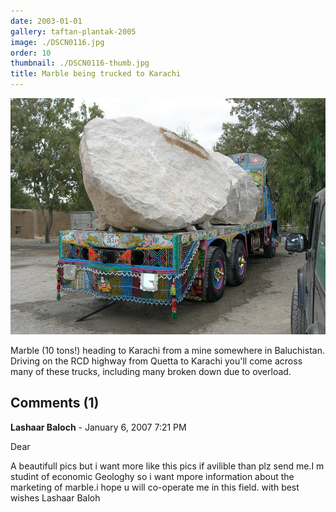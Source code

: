 ```yaml
---
date: 2003-01-01
gallery: taftan-plantak-2005
image: ./DSCN0116.jpg
order: 10
thumbnail: ./DSCN0116-thumb.jpg
title: Marble being trucked to Karachi
---
```


![Marble being trucked to Karachi](./DSCN0116.jpg)

Marble (10 tons!) heading to Karachi from a mine somewhere in Baluchistan. Driving on the RCD highway from Quetta to Karachi you'll come across many of these trucks, including many broken down due to overload.

<div id="comments">

## Comments (1)

<div id="comment">

**Lashaar Baloch** - January  6, 2007  7:21 PM

Dear

A beautifull pics but i want more like this pics if avilible than plz send me.I m studint of economic Geologhy so i want mpore information about the marketing of marble.i hope u will co-operate me in this field.
with best wishes
Lashaar Baloh

</div>

</div>